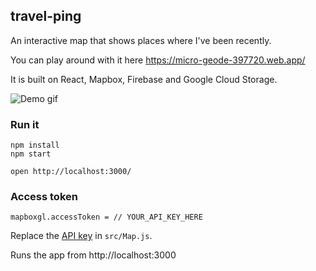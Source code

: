 ## travel-ping

An interactive map that shows places where I've been recently.

You can play around with it here https://micro-geode-397720.web.app/

It is built on React, Mapbox, Firebase and Google Cloud Storage.

![Demo gif](./screens/screenshot.png)

### Run it

    npm install
    npm start

    open http://localhost:3000/

### Access token

    mapboxgl.accessToken = // YOUR_API_KEY_HERE

Replace the [API key](https://docs.mapbox.com/help/getting-started/access-tokens/) in `src/Map.js`.

Runs the app from http://localhost:3000
